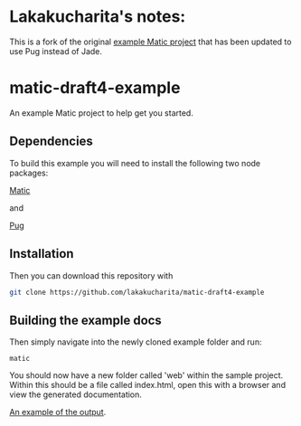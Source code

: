 Lakakucharita's notes:
======================

This is a fork of the original [example Matic project](https://github.com/mattyod/matic-draft4-example) that has been updated to use Pug instead of Jade.

matic-draft4-example
====================

An example Matic project to help get you started.

## Dependencies

To build this example you will need to install the following two node packages:

[Matic](https://github.com/mattyod/matic)

and

[Pug](https://github.com/pugjs/pug)

## Installation
Then you can download this repository with

```sh
git clone https://github.com/lakakucharita/matic-draft4-example
```

## Building the example docs
Then simply navigate into the newly cloned example folder and run:

    matic

You should now have a new folder called 'web' within the sample project. Within this should be a file called index.html, open this with a browser and view the generated documentation.

[An example of the output](http://mattyod.github.com/matic-draft4-example/).
